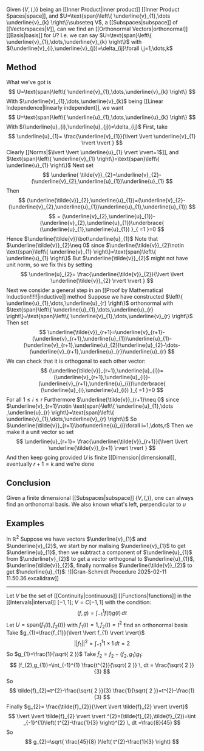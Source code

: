 Given $\left\{ V,(,) \right\}$ being an [[Inner Product|inner product]] [[Inner Product Spaces|space]], and $U=\text{span}\left\{ \underline{v}_{1},\dots \underline{v}_{k} \right\}\subseteq V$, a [[Subspaces|subspace]] of [[Vectorspaces|$V$]], can we find an [[Orthonormal Vectors|orthonormal]] [[Basis|basis]] for $U$?
I.e. we can say $U=\text{span}\left\{ \underline{v}_{1},\dots,\underline{v}_{k} \right\}$ with $(\underline{v}_{i},\underline{v}_{j})=\delta_{ij}\forall i,j=1,\dots,k$
## Method
What we've got is 
$$
U=\text{span}\left\{ \underline{v}_{1},\dots,\underline{v}_{k} \right\}
$$
With $\underline{v}_{1},\dots,\underline{v}_{k}$ being [[Linear Independence|linearly independent]], we want 
$$
U=\text{span}\left\{ \underline{u}_{1},\dots,\underline{u}_{k} \right\}
$$
With $(\underline{u}_{i},\underline{u}_{j})=\delta_{ij}$
First, take 
$$
\underline{u}_{1}= \frac{\underline{v}_{1}}{\lvert \lvert \underline{v}_{1} \rvert \rvert }
$$
Clearly [[Norms|$\lvert \lvert \underline{u}_{1} \rvert \rvert=1$]], and $\text{span}\left\{ \underline{v}_{1} \right\}=\text{span}\left\{ \underline{u}_{1} \right\}$
Next set
$$
\underline{ \tilde{v}}_{2}=\underline{v}_{2}-(\underline{v}_{2},\underline{u}_{1})\underline{u}_{1}
$$
Then
$$
(\underline{\tilde{v}}_{2},\underline{u}_{1})=(\underline{v}_{2}-(\underline{v}_{2},\underline{u}_{1})\underline{u}_{1},\underline{u}_{1})
$$
$$
= (\underline{v}_{2},\underline{u}_{1})-(\underline{v}_{2},\underline{u}_{1})\underbrace{ (\underline{u}_{1},\underline{u}_{1}) }_{ =1 }=0
$$
Hence $\underline{\tilde{v}}\bot\underline{u}_{1}$
Note that $\underline{\tilde{v}}_{2}\neq 0$ since $\underline{\tilde{v}}_{2}\notin \text{span}\left\{ \underline{v}_{1} \right\}=\text{span}\left\{ \underline{u}_{1} \right\}$
But $\underline{\tilde{v}}_{2}$ might not have unit norm, so we fix this by setting 
$$
\underline{u}_{2}= \frac{\underline{\tilde{v}}_{2}}{\lvert \lvert \underline{\tilde{v}}_{2} \rvert \rvert }
$$
Next we consider a general step in an [[Proof by Mathematical Induction!!!!!|inductive]] method
Suppose we have constructed $\left\{ \underline{u}_{1},\dots,\underline{u}_{r} \right\}$ orthonormal with $\text{span}\left\{ \underline{u}_{1},\dots,\underline{u}_{r} \right\}=\text{span}\left\{ \underline{v}_{1},\dots,\underline{v}_{r} \right\}$
Then set
$$
\underline{\tilde{v}}_{r+1}=\underline{v}_{r+1}-(\underline{v}_{r+1},\underline{u}_{1})\underline{u}_{1}-(\underline{v}_{r+1},\underline{u}_{2})\underline{u}_{2}-\dots-(\underline{v}_{r+1},\underline{u}_{r})\underline{u}_{r}
$$
We can check that it is orthogonal to each other vector:
$$
(\underline{\tilde{v}}_{r+1},\underline{u}_{i})=(\underline{v}_{r+1},\underline{u}_{i})-(\underline{v}_{r+1},\underline{u}_{i})\underbrace{ (\underline{u}_{i},\underline{u}_{i}) }_{ =1 }=0
$$
For all $1\leq i\leq r$
Furthermore $\underline{\tilde{v}}_{r+1}\neq 0$ since $\underline{v}_{r+1}\notin \text{span}\left\{ \underline{u}_{1},\dots ,\underline{u}_{r} \right\}=\text{span}\left\{ \underline{v}_{1},\dots,\underline{v}_{r} \right\}$
So $\underline{\tilde{v}}_{r+1}\bot\underline{u}_{i}\forall i=1,\dots,r$
Then we make it a unit vector so set
$$
\underline{u}_{r+1}= \frac{\underline{\tilde{v}}_{r+1}}{\lvert \lvert \underline{\tilde{v}}_{r+1} \rvert \rvert }
$$
And then keep going provided $U$ is finite [[Dimension|dimensional]], eventually $r+1=k$ and we're done
## Conclusion
Given a finite dimensional [[Subspaces|subspace]] $\left\{ V,(,) \right\}$, one can always find an orthonomal basis. We also known what's left, perpendicular to $u$
## Examples
In $\mathbb{R}^{2}$
Suppose we have vectors $\underline{v}_{1}$ and $\underline{v}_{2}$, we start by nor malising $\underline{v}_{1}$ to get $\underline{u}_{1}$, then we subtract a component of $\underline{u}_{1}$ from $\underline{v}_{2}$ to get a vector orthogonal to $\underline{u}_{1}$, $\underline{\tilde{v}}_{2}$, finally normalise $\underline{\tilde{v}}_{2}$ to get $\underline{u}_{1}$:
![[Gran-Schmidt Procedure 2025-02-11 11.50.36.excalidraw]]
___
Let $V$ be the set of [[Continuity|continuous]] [[Functions|functions]] in the [[Intervals|interval]] $[-1,1]$; $V=C[-1,1]$ with the condition:
$$
(f,g)=\int_{-1}^{1} f(t)g(t) \, dt 
$$
Let $U=\text{span}\left\{ f_{1}(t),f_{2}(t) \right\}$ with $f_{1}(t)=1,f_{2}(t)=t^{2}$ find an orthonormal basis
Take $g_{1}=\frac{f_{1}}{\lvert \lvert f_{1} \rvert \rvert}$
$$
\lvert \lvert f_{1} \rvert \rvert ^{2}=\int _{-1}^{1}1\times 1 \, dt =2
$$
So $g_{1}=\frac{1}{\sqrt{ 2 }}$
Take $\tilde{f}_{2}=f_{2}-(f_{2},g_{1})g_{1}$:
$$
(f_{2},g_{1})=\int_{-1}^{1} \frac{t^{2}}{\sqrt{ 2 }} \, dt = \frac{\sqrt{ 2 }}{3}
$$
So
$$
\tilde{f}_{2}=t^{2}-\frac{\sqrt{ 2 }}{3} \frac{1}{\sqrt{ 2 }}=t^{2}-\frac{1}{3}
$$
Finally $g_{2}= \frac{\tilde{f}_{2}}{\lvert \lvert   \tilde{f}_{2} \rvert \rvert}$
$$
\lvert \lvert  \tilde{f}_{2} \rvert \rvert ^{2}=(\tilde{f}_{2},\tilde{f}_{2})=\int _{-1}^{1}\left( t^{2}-\frac{1}{3} \right)^{2} \, dt =\frac{8}{45}
$$
So
$$
g_{2}=\sqrt{ \frac{45}{8} }\left( t^{2}-\frac{1}{3} \right)
$$



